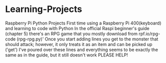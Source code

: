# Learning-Projects
Raspberry Pi Python Projects
First time using a Raspberry Pi 400(keyboard) and learning to code with Python
In the official Raspi beginner's guide (chapter 5) there's an RPG game that you mostly download from rpf.io/rpg-code (rpg-rpg.py)'
Once you start adding lines you get to the monster that should attack; however, it only treats it as an item and can be picked up ('get')
I've poured over these lines and everything seems to be exactly the same as in the guide, but it still doesn't work
PLEASE HELP!
